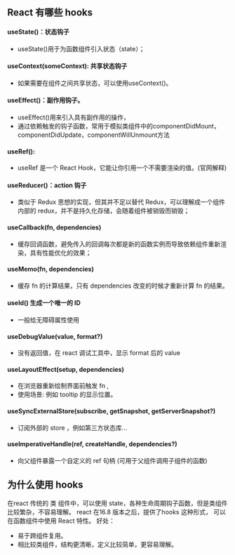 ## React 有哪些 hooks
#### useState()：状态钩子
- useState()用于为函数组件引入状态（state）；
#### useContext(someContext): 共享状态钩子
- 如果需要在组件之间共享状态，可以使用useContext()。
#### useEffect()：副作用钩子。
- useEffect()用来引入具有副作用的操作，
- 通过依赖触发的钩子函数，常用于模拟类组件中的componentDidMount，componentDidUpdate，componentWillUnmount方法
#### useRef():
- useRef 是一个 React Hook，它能让你引用一个不需要渲染的值。(官网解释)
#### useReducer()：action 钩子
- 类似于 Redux 思想的实现，但其并不足以替代 Redux，可以理解成一个组件内部的 redux，并不是持久化存储，会随着组件被销毁而销毁；

#### useCallback(fn, dependencies)
- 缓存回调函数，避免传入的回调每次都是新的函数实例而导致依赖组件重新渲染，具有性能优化的效果；
#### useMemo(fn, dependencies)
- 缓存 fn 的计算结果，只有 dependencies 改变的时候才重新计算 fn 的结果。 
#### useId() 生成一个唯一的 ID
- 一般给无障碍属性使用
#### useDebugValue(value, format?)
- 没有返回值，在 react 调试工具中，显示 format 后的 value
#### useLayoutEffect(setup, dependencies)
- 在浏览器重新绘制界面前触发  fn , 
- 使用场景: 例如 tooltip 的显示位置。
#### useSyncExternalStore(subscribe, getSnapshot, getServerSnapshot?)
- 订阅外部的 store ，例如第三方状态库...
#### useImperativeHandle(ref, createHandle, dependencies?)
- 向父组件暴露一个自定义的 ref 句柄 (可用于父组件调用子组件的函数)

[//]: # (- 能让你自定义由 [ref]&#40;https://zh-hans.react.dev/learn/manipulating-the-dom-with-refs&#41; 暴露出来的句柄。（向父组件暴露一个自定义的 ref 句柄 ，更改 ref.current 的值）)





## 为什么使用 hooks
在react 传统的 类 组件中，可以使用 state，各种生命周期钩子函数，但是类组件比较繁杂，不容易理解。
react 在16.8 版本之后，提供了hooks 这种形式， 可以在函数组件中使用 React 特性。
好处： 
- 易于跨组件复用。
- 相比较类组件，结构更清晰，定义比较简单，更容易理解。